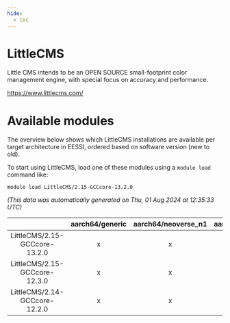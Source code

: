 ```yaml
---
hide:
  - toc
---
```


LittleCMS
=========


Little CMS intends to be an OPEN SOURCE small-footprint color management engine, with special focus on accuracy and performance.

https://www.littlecms.com/
# Available modules


The overview below shows which LittleCMS installations are available per target architecture in EESSI, ordered based on software version (new to old).

To start using LittleCMS, load one of these modules using a `module load` command like:

```shell
module load LittleCMS/2.15-GCCcore-13.2.0
```

*(This data was automatically generated on Thu, 01 Aug 2024 at 12:35:33 UTC)*  

| |aarch64/generic|aarch64/neoverse_n1|aarch64/neoverse_v1|x86_64/generic|x86_64/amd/zen2|x86_64/amd/zen3|x86_64/intel/haswell|x86_64/intel/skylake_avx512|
| :---: | :---: | :---: | :---: | :---: | :---: | :---: | :---: | :---: |
|LittleCMS/2.15-GCCcore-13.2.0|x|x|x|x|x|x|x|x|
|LittleCMS/2.15-GCCcore-12.3.0|x|x|x|x|x|x|x|x|
|LittleCMS/2.14-GCCcore-12.2.0|x|x|x|x|x|x|x|x|
